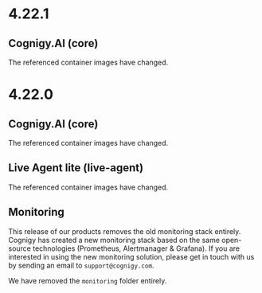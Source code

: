 # 4.22.1
## Cognigy.AI (core)
The referenced container images have changed.

# 4.22.0
## Cognigy.AI (core)
The referenced container images have changed.

## Live Agent lite (live-agent)
The referenced container images have changed.

## Monitoring
This release of our products removes the old monitoring stack entirely. Cognigy has created a new monitoring stack based on the same open-source technologies (Prometheus, Alertmanager & Grafana). If you are interested in using the new monitoring solution, please get in touch with us by sending an email to `support@cognigy.com`.

We have removed the `monitoring` folder entirely.